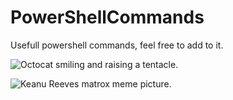 # PowerShellCommands
Usefull powershell commands, feel free to add to it. 







![Octocat smiling and raising a tentacle.](https://myoctocat.com/assets/images/base-octocat.svg)

![Keanu Reeves matrox meme picture.](https://windowsbigot.files.wordpress.com/2015/04/matrixpowershell.jpg?w=1000&h=)
